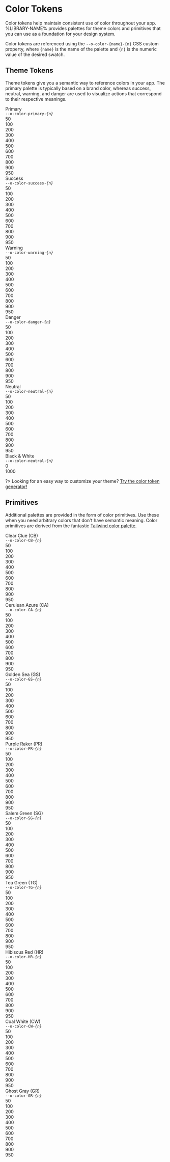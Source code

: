 # Color Tokens

Color tokens help maintain consistent use of color throughout your app. %LIBRARY-NAME% provides palettes for theme colors and primitives that you can use as a foundation for your design system.

Color tokens are referenced using the `--o-color-{name}-{n}` CSS custom property, where `{name}` is the name of the palette and `{n}` is the numeric value of the desired swatch.

## Theme Tokens

Theme tokens give you a semantic way to reference colors in your app. The primary palette is typically based on a brand color, whereas success, neutral, warning, and danger are used to visualize actions that correspond to their respective meanings.

<div class="color-palette">
  <div class="color-palette__name">
    Primary<br>
    <code>--o-color-primary-<em>{n}</em></code>
  </div>
  <div class="color-palette__example"><div class="color-palette__swatch" style="background-color: var(--o-color-primary-50);"></div>50</div>
  <div class="color-palette__example"><div class="color-palette__swatch" style="background-color: var(--o-color-primary-100);"></div>100</div>
  <div class="color-palette__example"><div class="color-palette__swatch" style="background-color: var(--o-color-primary-200);"></div>200</div>
  <div class="color-palette__example"><div class="color-palette__swatch" style="background-color: var(--o-color-primary-300);"></div>300</div>
  <div class="color-palette__example"><div class="color-palette__swatch" style="background-color: var(--o-color-primary-400);"></div>400</div>
  <div class="color-palette__example"><div class="color-palette__swatch" style="background-color: var(--o-color-primary-500);"></div>500</div>
  <div class="color-palette__example"><div class="color-palette__swatch" style="background-color: var(--o-color-primary-600);"></div>600</div>
  <div class="color-palette__example"><div class="color-palette__swatch" style="background-color: var(--o-color-primary-700);"></div>700</div>
  <div class="color-palette__example"><div class="color-palette__swatch" style="background-color: var(--o-color-primary-800);"></div>800</div>
  <div class="color-palette__example"><div class="color-palette__swatch" style="background-color: var(--o-color-primary-900);"></div>900</div>
  <div class="color-palette__example"><div class="color-palette__swatch" style="background-color: var(--o-color-primary-950);"></div>950</div>
</div>

<div class="color-palette">
  <div class="color-palette__name">
    Success<br>
    <code>--o-color-success-<em>{n}</em></code>
  </div>
  <div class="color-palette__example"><div class="color-palette__swatch" style="background-color: var(--o-color-success-50);"></div>50</div>
  <div class="color-palette__example"><div class="color-palette__swatch" style="background-color: var(--o-color-success-100);"></div>100</div>
  <div class="color-palette__example"><div class="color-palette__swatch" style="background-color: var(--o-color-success-200);"></div>200</div>
  <div class="color-palette__example"><div class="color-palette__swatch" style="background-color: var(--o-color-success-300);"></div>300</div>
  <div class="color-palette__example"><div class="color-palette__swatch" style="background-color: var(--o-color-success-400);"></div>400</div>
  <div class="color-palette__example"><div class="color-palette__swatch" style="background-color: var(--o-color-success-500);"></div>500</div>
  <div class="color-palette__example"><div class="color-palette__swatch" style="background-color: var(--o-color-success-600);"></div>600</div>
  <div class="color-palette__example"><div class="color-palette__swatch" style="background-color: var(--o-color-success-700);"></div>700</div>
  <div class="color-palette__example"><div class="color-palette__swatch" style="background-color: var(--o-color-success-800);"></div>800</div>
  <div class="color-palette__example"><div class="color-palette__swatch" style="background-color: var(--o-color-success-900);"></div>900</div>
  <div class="color-palette__example"><div class="color-palette__swatch" style="background-color: var(--o-color-success-950);"></div>950</div>
</div>

<div class="color-palette">
  <div class="color-palette__name">
    Warning<br>
    <code>--o-color-warning-<em>{n}</em></code>
  </div>
  <div class="color-palette__example"><div class="color-palette__swatch" style="background-color: var(--o-color-warning-50);"></div>50</div>
  <div class="color-palette__example"><div class="color-palette__swatch" style="background-color: var(--o-color-warning-100);"></div>100</div>
  <div class="color-palette__example"><div class="color-palette__swatch" style="background-color: var(--o-color-warning-200);"></div>200</div>
  <div class="color-palette__example"><div class="color-palette__swatch" style="background-color: var(--o-color-warning-300);"></div>300</div>
  <div class="color-palette__example"><div class="color-palette__swatch" style="background-color: var(--o-color-warning-400);"></div>400</div>
  <div class="color-palette__example"><div class="color-palette__swatch" style="background-color: var(--o-color-warning-500);"></div>500</div>
  <div class="color-palette__example"><div class="color-palette__swatch" style="background-color: var(--o-color-warning-600);"></div>600</div>
  <div class="color-palette__example"><div class="color-palette__swatch" style="background-color: var(--o-color-warning-700);"></div>700</div>
  <div class="color-palette__example"><div class="color-palette__swatch" style="background-color: var(--o-color-warning-800);"></div>800</div>
  <div class="color-palette__example"><div class="color-palette__swatch" style="background-color: var(--o-color-warning-900);"></div>900</div>
  <div class="color-palette__example"><div class="color-palette__swatch" style="background-color: var(--o-color-warning-950);"></div>950</div>
</div>

<div class="color-palette">
  <div class="color-palette__name">
    Danger<br>
    <code>--o-color-danger-<em>{n}</em></code>
  </div>
  <div class="color-palette__example"><div class="color-palette__swatch" style="background-color: var(--o-color-danger-50);"></div>50</div>
  <div class="color-palette__example"><div class="color-palette__swatch" style="background-color: var(--o-color-danger-100);"></div>100</div>
  <div class="color-palette__example"><div class="color-palette__swatch" style="background-color: var(--o-color-danger-200);"></div>200</div>
  <div class="color-palette__example"><div class="color-palette__swatch" style="background-color: var(--o-color-danger-300);"></div>300</div>
  <div class="color-palette__example"><div class="color-palette__swatch" style="background-color: var(--o-color-danger-400);"></div>400</div>
  <div class="color-palette__example"><div class="color-palette__swatch" style="background-color: var(--o-color-danger-500);"></div>500</div>
  <div class="color-palette__example"><div class="color-palette__swatch" style="background-color: var(--o-color-danger-600);"></div>600</div>
  <div class="color-palette__example"><div class="color-palette__swatch" style="background-color: var(--o-color-danger-700);"></div>700</div>
  <div class="color-palette__example"><div class="color-palette__swatch" style="background-color: var(--o-color-danger-800);"></div>800</div>
  <div class="color-palette__example"><div class="color-palette__swatch" style="background-color: var(--o-color-danger-900);"></div>900</div>
  <div class="color-palette__example"><div class="color-palette__swatch" style="background-color: var(--o-color-danger-950);"></div>950</div>
</div>

<div class="color-palette">
  <div class="color-palette__name">
    Neutral<br>
    <code>--o-color-neutral-<em>{n}</em></code>
  </div>
  <div class="color-palette__example"><div class="color-palette__swatch" style="background-color: var(--o-color-neutral-50);"></div>50</div>
  <div class="color-palette__example"><div class="color-palette__swatch" style="background-color: var(--o-color-neutral-100);"></div>100</div>
  <div class="color-palette__example"><div class="color-palette__swatch" style="background-color: var(--o-color-neutral-200);"></div>200</div>
  <div class="color-palette__example"><div class="color-palette__swatch" style="background-color: var(--o-color-neutral-300);"></div>300</div>
  <div class="color-palette__example"><div class="color-palette__swatch" style="background-color: var(--o-color-neutral-400);"></div>400</div>
  <div class="color-palette__example"><div class="color-palette__swatch" style="background-color: var(--o-color-neutral-500);"></div>500</div>
  <div class="color-palette__example"><div class="color-palette__swatch" style="background-color: var(--o-color-neutral-600);"></div>600</div>
  <div class="color-palette__example"><div class="color-palette__swatch" style="background-color: var(--o-color-neutral-700);"></div>700</div>
  <div class="color-palette__example"><div class="color-palette__swatch" style="background-color: var(--o-color-neutral-800);"></div>800</div>
  <div class="color-palette__example"><div class="color-palette__swatch" style="background-color: var(--o-color-neutral-900);"></div>900</div>
  <div class="color-palette__example"><div class="color-palette__swatch" style="background-color: var(--o-color-neutral-950);"></div>950</div>
</div>

<div class="color-palette">
  <div class="color-palette__name">
    Black & White<br>
    <code>--o-color-neutral-<em>{n}</em></code>
  </div>
  <div class="color-palette__example"><div class="color-palette__swatch color-palette__swatch--border" style="background-color: var(--o-color-neutral-0);"></div>0</div>
  <div class="color-palette__example"><div class="color-palette__swatch " style="background-color: var(--o-color-neutral-1000);"></div>1000</div>
</div>

?> Looking for an easy way to customize your theme? [Try the color token generator!](https://codepen.io/claviska/full/QWveRgL)

## Primitives

Additional palettes are provided in the form of color primitives. Use these when you need arbitrary colors that don't have semantic meaning. Color primitives are derived from the fantastic [Tailwind color palette](https://tailwindcss.com/docs/customizing-colors).

<div class="color-palette">
  <div class="color-palette__name">
    Clear Clue (CB)<br>
    <code>--o-color-CB-<em>{n}</em></code>
  </div>
  <div class="color-palette__example"><div class="color-palette__swatch" style="background-color: var(--o-color-CB-50);"></div>50</div>
  <div class="color-palette__example"><div class="color-palette__swatch" style="background-color: var(--o-color-CB-100);"></div>100</div>
  <div class="color-palette__example"><div class="color-palette__swatch" style="background-color: var(--o-color-CB-200);"></div>200</div>
  <div class="color-palette__example"><div class="color-palette__swatch" style="background-color: var(--o-color-CB-300);"></div>300</div>
  <div class="color-palette__example"><div class="color-palette__swatch" style="background-color: var(--o-color-CB-400);"></div>400</div>
  <div class="color-palette__example"><div class="color-palette__swatch" style="background-color: var(--o-color-CB-500);"></div>500</div>
  <div class="color-palette__example"><div class="color-palette__swatch" style="background-color: var(--o-color-CB-600);"></div>600</div>
  <div class="color-palette__example"><div class="color-palette__swatch" style="background-color: var(--o-color-CB-700);"></div>700</div>
  <div class="color-palette__example"><div class="color-palette__swatch" style="background-color: var(--o-color-CB-800);"></div>800</div>
  <div class="color-palette__example"><div class="color-palette__swatch" style="background-color: var(--o-color-CB-900);"></div>900</div>  
  <div class="color-palette__example"><div class="color-palette__swatch" style="background-color: var(--o-color-CB-950);"></div>950</div>  
</div>

<div class="color-palette">
  <div class="color-palette__name">
    Cerulean Azure (CA)<br>
    <code>--o-color-CA-<em>{n}</em></code>
  </div>
  <div class="color-palette__example"><div class="color-palette__swatch" style="background-color: var(--o-color-CA-50);"></div>50</div>
  <div class="color-palette__example"><div class="color-palette__swatch" style="background-color: var(--o-color-CA-100);"></div>100</div>
  <div class="color-palette__example"><div class="color-palette__swatch" style="background-color: var(--o-color-CA-200);"></div>200</div>
  <div class="color-palette__example"><div class="color-palette__swatch" style="background-color: var(--o-color-CA-300);"></div>300</div>
  <div class="color-palette__example"><div class="color-palette__swatch" style="background-color: var(--o-color-CA-400);"></div>400</div>
  <div class="color-palette__example"><div class="color-palette__swatch" style="background-color: var(--o-color-CA-500);"></div>500</div>
  <div class="color-palette__example"><div class="color-palette__swatch" style="background-color: var(--o-color-CA-600);"></div>600</div>
  <div class="color-palette__example"><div class="color-palette__swatch" style="background-color: var(--o-color-CA-700);"></div>700</div>
  <div class="color-palette__example"><div class="color-palette__swatch" style="background-color: var(--o-color-CA-800);"></div>800</div>
  <div class="color-palette__example"><div class="color-palette__swatch" style="background-color: var(--o-color-CA-900);"></div>900</div>
  <div class="color-palette__example"><div class="color-palette__swatch" style="background-color: var(--o-color-CA-950);"></div>950</div>
</div>

<div class="color-palette">
  <div class="color-palette__name">
    Golden Sea (GS)<br>
    <code>--o-color-GS-<em>{n}</em></code>
  </div>
  <div class="color-palette__example"><div class="color-palette__swatch" style="background-color: var(--o-color-GS-50);"></div>50</div>
  <div class="color-palette__example"><div class="color-palette__swatch" style="background-color: var(--o-color-GS-100);"></div>100</div>
  <div class="color-palette__example"><div class="color-palette__swatch" style="background-color: var(--o-color-GS-200);"></div>200</div>
  <div class="color-palette__example"><div class="color-palette__swatch" style="background-color: var(--o-color-GS-300);"></div>300</div>
  <div class="color-palette__example"><div class="color-palette__swatch" style="background-color: var(--o-color-GS-400);"></div>400</div>
  <div class="color-palette__example"><div class="color-palette__swatch" style="background-color: var(--o-color-GS-500);"></div>500</div>
  <div class="color-palette__example"><div class="color-palette__swatch" style="background-color: var(--o-color-GS-600);"></div>600</div>
  <div class="color-palette__example"><div class="color-palette__swatch" style="background-color: var(--o-color-GS-700);"></div>700</div>
  <div class="color-palette__example"><div class="color-palette__swatch" style="background-color: var(--o-color-GS-800);"></div>800</div>
  <div class="color-palette__example"><div class="color-palette__swatch" style="background-color: var(--o-color-GS-900);"></div>900</div>
  <div class="color-palette__example"><div class="color-palette__swatch" style="background-color: var(--o-color-GS-950);"></div>950</div>
</div>

<div class="color-palette">
  <div class="color-palette__name">
    Purple Raker (PR)<br>
    <code>--o-color-PR-<em>{n}</em></code>
  </div>
  <div class="color-palette__example"><div class="color-palette__swatch" style="background-color: var(--o-color-PR-50);"></div>50</div>
  <div class="color-palette__example"><div class="color-palette__swatch" style="background-color: var(--o-color-PR-100);"></div>100</div>
  <div class="color-palette__example"><div class="color-palette__swatch" style="background-color: var(--o-color-PR-200);"></div>200</div>
  <div class="color-palette__example"><div class="color-palette__swatch" style="background-color: var(--o-color-PR-300);"></div>300</div>
  <div class="color-palette__example"><div class="color-palette__swatch" style="background-color: var(--o-color-PR-400);"></div>400</div>
  <div class="color-palette__example"><div class="color-palette__swatch" style="background-color: var(--o-color-PR-500);"></div>500</div>
  <div class="color-palette__example"><div class="color-palette__swatch" style="background-color: var(--o-color-PR-600);"></div>600</div>
  <div class="color-palette__example"><div class="color-palette__swatch" style="background-color: var(--o-color-PR-700);"></div>700</div>
  <div class="color-palette__example"><div class="color-palette__swatch" style="background-color: var(--o-color-PR-800);"></div>800</div>
  <div class="color-palette__example"><div class="color-palette__swatch" style="background-color: var(--o-color-PR-900);"></div>900</div>
  <div class="color-palette__example"><div class="color-palette__swatch" style="background-color: var(--o-color-PR-950);"></div>950</div>
</div>

<div class="color-palette">
  <div class="color-palette__name">
    Salem Green (SG)<br>
    <code>--o-color-SG-<em>{n}</em></code>
  </div>
  <div class="color-palette__example"><div class="color-palette__swatch" style="background-color: var(--o-color-SG-50);"></div>50</div>
  <div class="color-palette__example"><div class="color-palette__swatch" style="background-color: var(--o-color-SG-100);"></div>100</div>
  <div class="color-palette__example"><div class="color-palette__swatch" style="background-color: var(--o-color-SG-200);"></div>200</div>
  <div class="color-palette__example"><div class="color-palette__swatch" style="background-color: var(--o-color-SG-300);"></div>300</div>
  <div class="color-palette__example"><div class="color-palette__swatch" style="background-color: var(--o-color-SG-400);"></div>400</div>
  <div class="color-palette__example"><div class="color-palette__swatch" style="background-color: var(--o-color-SG-500);"></div>500</div>
  <div class="color-palette__example"><div class="color-palette__swatch" style="background-color: var(--o-color-SG-600);"></div>600</div>
  <div class="color-palette__example"><div class="color-palette__swatch" style="background-color: var(--o-color-SG-700);"></div>700</div>
  <div class="color-palette__example"><div class="color-palette__swatch" style="background-color: var(--o-color-SG-800);"></div>800</div>
  <div class="color-palette__example"><div class="color-palette__swatch" style="background-color: var(--o-color-SG-900);"></div>900</div>
  <div class="color-palette__example"><div class="color-palette__swatch" style="background-color: var(--o-color-SG-950);"></div>950</div>
</div>

<div class="color-palette">
  <div class="color-palette__name">
    Tea Green (TG)<br>
    <code>--o-color-TG-<em>{n}</em></code>
  </div>
  <div class="color-palette__example"><div class="color-palette__swatch" style="background-color: var(--o-color-TG-50);"></div>50</div>
  <div class="color-palette__example"><div class="color-palette__swatch" style="background-color: var(--o-color-TG-100);"></div>100</div>
  <div class="color-palette__example"><div class="color-palette__swatch" style="background-color: var(--o-color-TG-200);"></div>200</div>
  <div class="color-palette__example"><div class="color-palette__swatch" style="background-color: var(--o-color-TG-300);"></div>300</div>
  <div class="color-palette__example"><div class="color-palette__swatch" style="background-color: var(--o-color-TG-400);"></div>400</div>
  <div class="color-palette__example"><div class="color-palette__swatch" style="background-color: var(--o-color-TG-500);"></div>500</div>
  <div class="color-palette__example"><div class="color-palette__swatch" style="background-color: var(--o-color-TG-600);"></div>600</div>
  <div class="color-palette__example"><div class="color-palette__swatch" style="background-color: var(--o-color-TG-700);"></div>700</div>
  <div class="color-palette__example"><div class="color-palette__swatch" style="background-color: var(--o-color-TG-800);"></div>800</div>
  <div class="color-palette__example"><div class="color-palette__swatch" style="background-color: var(--o-color-TG-900);"></div>900</div>
  <div class="color-palette__example"><div class="color-palette__swatch" style="background-color: var(--o-color-TG-950);"></div>950</div>
</div>

<div class="color-palette">
  <div class="color-palette__name">
    Hibiscus Red (HR)<br>
    <code>--o-color-HR-<em>{n}</em></code>
  </div>
  <div class="color-palette__example"><div class="color-palette__swatch" style="background-color: var(--o-color-HR-50);"></div>50</div>
  <div class="color-palette__example"><div class="color-palette__swatch" style="background-color: var(--o-color-HR-100);"></div>100</div>
  <div class="color-palette__example"><div class="color-palette__swatch" style="background-color: var(--o-color-HR-200);"></div>200</div>
  <div class="color-palette__example"><div class="color-palette__swatch" style="background-color: var(--o-color-HR-300);"></div>300</div>
  <div class="color-palette__example"><div class="color-palette__swatch" style="background-color: var(--o-color-HR-400);"></div>400</div>
  <div class="color-palette__example"><div class="color-palette__swatch" style="background-color: var(--o-color-HR-500);"></div>500</div>
  <div class="color-palette__example"><div class="color-palette__swatch" style="background-color: var(--o-color-HR-600);"></div>600</div>
  <div class="color-palette__example"><div class="color-palette__swatch" style="background-color: var(--o-color-HR-700);"></div>700</div>
  <div class="color-palette__example"><div class="color-palette__swatch" style="background-color: var(--o-color-HR-800);"></div>800</div>
  <div class="color-palette__example"><div class="color-palette__swatch" style="background-color: var(--o-color-HR-900);"></div>900</div>
  <div class="color-palette__example"><div class="color-palette__swatch" style="background-color: var(--o-color-HR-950);"></div>950</div>
</div>

<div class="color-palette">
  <div class="color-palette__name">
    Coal White (CW)<br>
    <code>--o-color-CW-<em>{n}</em></code>
  </div>
  <div class="color-palette__example"><div class="color-palette__swatch" style="background-color: var(--o-color-CW-50);"></div>50</div>
  <div class="color-palette__example"><div class="color-palette__swatch" style="background-color: var(--o-color-CW-100);"></div>100</div>
  <div class="color-palette__example"><div class="color-palette__swatch" style="background-color: var(--o-color-CW-200);"></div>200</div>
  <div class="color-palette__example"><div class="color-palette__swatch" style="background-color: var(--o-color-CW-300);"></div>300</div>
  <div class="color-palette__example"><div class="color-palette__swatch" style="background-color: var(--o-color-CW-400);"></div>400</div>
  <div class="color-palette__example"><div class="color-palette__swatch" style="background-color: var(--o-color-CW-500);"></div>500</div>
  <div class="color-palette__example"><div class="color-palette__swatch" style="background-color: var(--o-color-CW-600);"></div>600</div>
  <div class="color-palette__example"><div class="color-palette__swatch" style="background-color: var(--o-color-CW-700);"></div>700</div>
  <div class="color-palette__example"><div class="color-palette__swatch" style="background-color: var(--o-color-CW-800);"></div>800</div>
  <div class="color-palette__example"><div class="color-palette__swatch" style="background-color: var(--o-color-CW-900);"></div>900</div>
  <div class="color-palette__example"><div class="color-palette__swatch" style="background-color: var(--o-color-CW-950);"></div>950</div>
</div>

<div class="color-palette">
  <div class="color-palette__name">
    Ghost Gray (GR)<br>
    <code>--o-color-GR-<em>{n}</em></code>
  </div>
  <div class="color-palette__example"><div class="color-palette__swatch" style="background-color: var(--o-color-GR-50);"></div>50</div>
  <div class="color-palette__example"><div class="color-palette__swatch" style="background-color: var(--o-color-GR-100);"></div>100</div>
  <div class="color-palette__example"><div class="color-palette__swatch" style="background-color: var(--o-color-GR-200);"></div>200</div>
  <div class="color-palette__example"><div class="color-palette__swatch" style="background-color: var(--o-color-GR-300);"></div>300</div>
  <div class="color-palette__example"><div class="color-palette__swatch" style="background-color: var(--o-color-GR-400);"></div>400</div>
  <div class="color-palette__example"><div class="color-palette__swatch" style="background-color: var(--o-color-GR-500);"></div>500</div>
  <div class="color-palette__example"><div class="color-palette__swatch" style="background-color: var(--o-color-GR-600);"></div>600</div>
  <div class="color-palette__example"><div class="color-palette__swatch" style="background-color: var(--o-color-GR-700);"></div>700</div>
  <div class="color-palette__example"><div class="color-palette__swatch" style="background-color: var(--o-color-GR-800);"></div>800</div>
  <div class="color-palette__example"><div class="color-palette__swatch" style="background-color: var(--o-color-GR-900);"></div>900</div>
  <div class="color-palette__example"><div class="color-palette__swatch" style="background-color: var(--o-color-GR-950);"></div>950</div>
</div>
